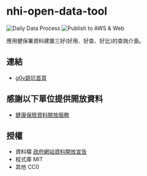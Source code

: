 # nhi-open-data-tool

![Daily Data Process](https://github.com/chunyenHuang/nhi-open-data-tool/workflows/Daily%20Data%20Process/badge.svg)
![Publish to AWS & Web](https://github.com/chunyenHuang/nhi-open-data-tool/workflows/Publish%20to%20AWS%20&%20Web/badge.svg)

應用健保署資料建置三好(好用、好查、好比)的查詢介面。

## 連結

- [g0v跳坑首頁](https://g0v.hackmd.io/7jJGJcf-RraLLwocmCB20A?view)


## 感謝以下單位提供開放資料

- [健康保險資料開放服務](https://data.nhi.gov.tw/)

## 授權

- 資料檔 [政府網站資料開放宣告](https://www.nhi.gov.tw/cp.aspx?n=100C901F5643A55E&topn=0B69A546F5DF84DC)
- 程式庫 MIT
- 其他 CC0
